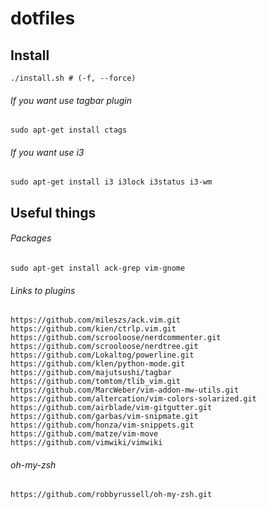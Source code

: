 dotfiles
========

Install
-------
    ./install.sh # (-f, --force)

###### If you want use tagbar plugin
    sudo apt-get install ctags

###### If you want use i3
    sudo apt-get install i3 i3lock i3status i3-wm

Useful things
-------------

###### Packages
    sudo apt-get install ack-grep vim-gnome

###### Links to plugins
    https://github.com/mileszs/ack.vim.git
    https://github.com/kien/ctrlp.vim.git
    https://github.com/scrooloose/nerdcommenter.git
    https://github.com/scrooloose/nerdtree.git
    https://github.com/Lokaltog/powerline.git
    https://github.com/klen/python-mode.git
    https://github.com/majutsushi/tagbar
    https://github.com/tomtom/tlib_vim.git
    https://github.com/MarcWeber/vim-addon-mw-utils.git
    https://github.com/altercation/vim-colors-solarized.git
    https://github.com/airblade/vim-gitgutter.git
    https://github.com/garbas/vim-snipmate.git
    https://github.com/honza/vim-snippets.git
    https://github.com/matze/vim-move
    https://github.com/vimwiki/vimwiki

###### oh-my-zsh
    https://github.com/robbyrussell/oh-my-zsh.git
